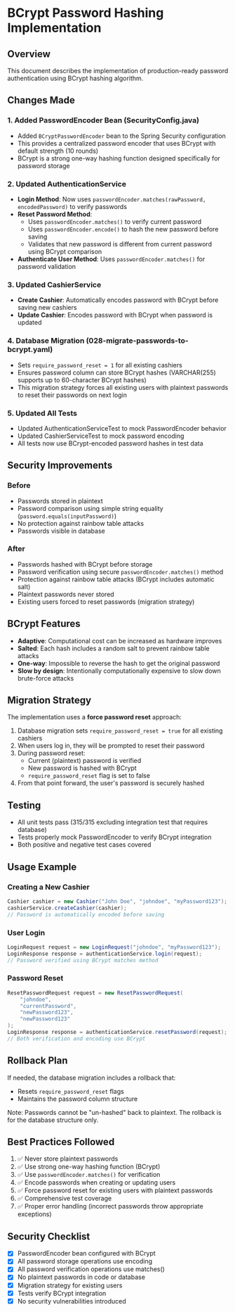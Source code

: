 # BCrypt Password Hashing Implementation

## Overview
This document describes the implementation of production-ready password authentication using BCrypt hashing algorithm.

## Changes Made

### 1. Added PasswordEncoder Bean (SecurityConfig.java)
- Added `BCryptPasswordEncoder` bean to the Spring Security configuration
- This provides a centralized password encoder that uses BCrypt with default strength (10 rounds)
- BCrypt is a strong one-way hashing function designed specifically for password storage

### 2. Updated AuthenticationService
- **Login Method**: Now uses `passwordEncoder.matches(rawPassword, encodedPassword)` to verify passwords
- **Reset Password Method**: 
  - Uses `passwordEncoder.matches()` to verify current password
  - Uses `passwordEncoder.encode()` to hash the new password before saving
  - Validates that new password is different from current password using BCrypt comparison
- **Authenticate User Method**: Uses `passwordEncoder.matches()` for password validation

### 3. Updated CashierService
- **Create Cashier**: Automatically encodes password with BCrypt before saving new cashiers
- **Update Cashier**: Encodes password with BCrypt when password is updated

### 4. Database Migration (028-migrate-passwords-to-bcrypt.yaml)
- Sets `require_password_reset = 1` for all existing cashiers
- Ensures password column can store BCrypt hashes (VARCHAR(255) supports up to 60-character BCrypt hashes)
- This migration strategy forces all existing users with plaintext passwords to reset their passwords on next login

### 5. Updated All Tests
- Updated AuthenticationServiceTest to mock PasswordEncoder behavior
- Updated CashierServiceTest to mock password encoding
- All tests now use BCrypt-encoded password hashes in test data

## Security Improvements

### Before
- Passwords stored in plaintext
- Password comparison using simple string equality (`password.equals(inputPassword)`)
- No protection against rainbow table attacks
- Passwords visible in database

### After
- Passwords hashed with BCrypt before storage
- Password verification using secure `passwordEncoder.matches()` method
- Protection against rainbow table attacks (BCrypt includes automatic salt)
- Plaintext passwords never stored
- Existing users forced to reset passwords (migration strategy)

## BCrypt Features
- **Adaptive**: Computational cost can be increased as hardware improves
- **Salted**: Each hash includes a random salt to prevent rainbow table attacks
- **One-way**: Impossible to reverse the hash to get the original password
- **Slow by design**: Intentionally computationally expensive to slow down brute-force attacks

## Migration Strategy
The implementation uses a **force password reset** approach:
1. Database migration sets `require_password_reset = true` for all existing cashiers
2. When users log in, they will be prompted to reset their password
3. During password reset:
   - Current (plaintext) password is verified
   - New password is hashed with BCrypt
   - `require_password_reset` flag is set to false
4. From that point forward, the user's password is securely hashed

## Testing
- All unit tests pass (315/315 excluding integration test that requires database)
- Tests properly mock PasswordEncoder to verify BCrypt integration
- Both positive and negative test cases covered

## Usage Example

### Creating a New Cashier
```java
Cashier cashier = new Cashier("John Doe", "johndoe", "myPassword123");
cashierService.createCashier(cashier);
// Password is automatically encoded before saving
```

### User Login
```java
LoginRequest request = new LoginRequest("johndoe", "myPassword123");
LoginResponse response = authenticationService.login(request);
// Password verified using BCrypt matches method
```

### Password Reset
```java
ResetPasswordRequest request = new ResetPasswordRequest(
    "johndoe", 
    "currentPassword", 
    "newPassword123", 
    "newPassword123"
);
LoginResponse response = authenticationService.resetPassword(request);
// Both verification and encoding use BCrypt
```

## Rollback Plan
If needed, the database migration includes a rollback that:
- Resets `require_password_reset` flags
- Maintains the password column structure

Note: Passwords cannot be "un-hashed" back to plaintext. The rollback is for the database structure only.

## Best Practices Followed
1. ✅ Never store plaintext passwords
2. ✅ Use strong one-way hashing function (BCrypt)
3. ✅ Use `passwordEncoder.matches()` for verification
4. ✅ Encode passwords when creating or updating users
5. ✅ Force password reset for existing users with plaintext passwords
6. ✅ Comprehensive test coverage
7. ✅ Proper error handling (incorrect passwords throw appropriate exceptions)

## Security Checklist
- [x] PasswordEncoder bean configured with BCrypt
- [x] All password storage operations use encoding
- [x] All password verification operations use matches()
- [x] No plaintext passwords in code or database
- [x] Migration strategy for existing users
- [x] Tests verify BCrypt integration
- [x] No security vulnerabilities introduced

